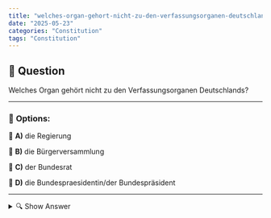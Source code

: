 ```yaml
---
title: "welches-organ-gehort-nicht-zu-den-verfassungsorganen-deutschlands"
date: "2025-05-23"
categories: "Constitution"
tags: "Constitution"
---
```


## 📌 **Question**

Welches Organ gehört nicht zu den Verfassungsorganen Deutschlands?



---

### 📝 **Options:**

🔘 **A)** die Regierung

🔘 **B)** die Bürgerversammlung

🔘 **C)** der Bundesrat

🔘 **D)** die Bundespraesidentin/der Bundespräsident

---

<details>
  <summary>🔍 Show Answer</summary>

  <p>
💡  <b>Correct Answer:</b>  b
  </p>
  <p>
    📖<b>Explanation:</b>
    Die Frage bezieht sich auf die politischen Strukturen und Verfassungsorgane Deutschlands. Verfassungsorgane sind Institutionen, die durch das Grundgesetz definiert werden und wesentliche Funktionen im Staat erfüllen. Dazu gehören unter anderem der Bundestag, der Bundesrat, der Bundespräsident und die Bundesregierung. Die Bürgerversammlung ist jedoch keine verfassungsmäßig anerkannte Institution Deutschlands, sondern kann in kommunalen Kontexten vorkommen. Es ist wichtig, diese von den verfassungsmäßig geregelten Organen zu unterscheiden, um eine klare Vorstellung von den Grundstrukturen des deutschen politischen Systems zu haben.
  </p>
</details>

